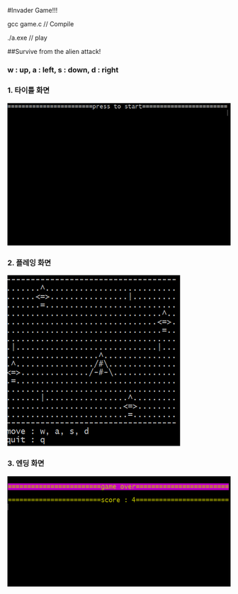 #Invader Game!!!

gcc game.c   // Compile

./a.exe      // play

##Survive from the alien attack!
### w : up, a : left, s : down, d : right

### 1. 타이틀 화면

![test](https://github.com/Jo-jangho/GitTest/blob/master/invader/title.PNG?raw=true)

### 2. 플레잉 화면

![test2](https://github.com/Jo-jangho/GitTest/blob/master/invader/playing.PNG?raw=true)

### 3. 엔딩 화면

![test3](https://github.com/Jo-jangho/GitTest/blob/master/invader/ending.PNG?raw=true)
